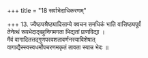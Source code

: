 +++
title = "18 सर्वाभेदाधिकरणम्"

+++
13. ज्यैष्ठ्यश्रैष्ठ्यादिसाम्ये क्वचन समधिकं भाति वासिष्ठ्यपूर्वं  
तेनेत्थं रूपभेदाद्बहुनिगमगता भिद्यतां प्राणविद्या ।  
मैवं वागादितत्तद्गुणपरवशतावर्णनस्याविशेषात्  
वागाद्यैस्स्वस्वधर्मोपचरणमकृतं तावता स्यान्न भेदः ॥